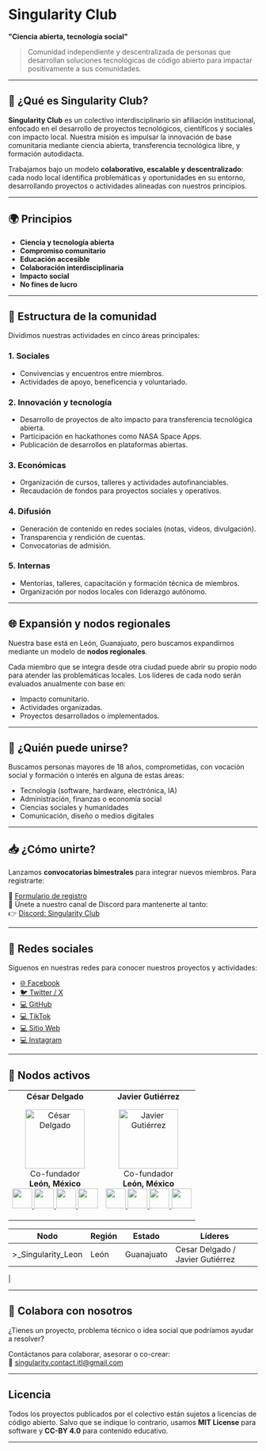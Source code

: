 
# Singularity Club

**"Ciencia abierta, tecnología social"**

> Comunidad independiente y descentralizada de personas que desarrollan soluciones tecnológicas de código abierto para impactar positivamente a sus comunidades.

---

## 📌 ¿Qué es Singularity Club?

**Singularity Club** es un colectivo interdisciplinario sin afiliación institucional, enfocado en el desarrollo de proyectos tecnológicos, científicos y sociales con impacto local. Nuestra misión es impulsar la innovación de base comunitaria mediante ciencia abierta, transferencia tecnológica libre, y formación autodidacta.

Trabajamos bajo un modelo **colaborativo, escalable y descentralizado**: cada nodo local identifica problemáticas y oportunidades en su entorno, desarrollando proyectos o actividades alineadas con nuestros principios.

---

## 🌍 Principios

- **Ciencia y tecnología abierta**
- **Compromiso comunitario**
- **Educación accesible**
- **Colaboración interdisciplinaria**
- **Impacto social**
- **No fines de lucro**

---

## 🔧 Estructura de la comunidad

Dividimos nuestras actividades en cinco áreas principales:

### 1. Sociales
- Convivencias y encuentros entre miembros.
- Actividades de apoyo, beneficencia y voluntariado.

### 2. Innovación y tecnología
- Desarrollo de proyectos de alto impacto para transferencia tecnológica abierta.
- Participación en hackathones como NASA Space Apps.
- Publicación de desarrollos en plataformas abiertas.

### 3. Económicas
- Organización de cursos, talleres y actividades autofinanciables.
- Recaudación de fondos para proyectos sociales y operativos.

### 4. Difusión
- Generación de contenido en redes sociales (notas, videos, divulgación).
- Transparencia y rendición de cuentas.
- Convocatorias de admisión.

### 5. Internas
- Mentorías, talleres, capacitación y formación técnica de miembros.
- Organización por nodos locales con liderazgo autónomo.

---

## 🌐 Expansión y nodos regionales

Nuestra base está en León, Guanajuato, pero buscamos expandirnos mediante un modelo de **nodos regionales**.

Cada miembro que se integra desde otra ciudad puede abrir su propio nodo para atender las problemáticas locales. Los líderes de cada nodo serán evaluados anualmente con base en:
- Impacto comunitario.
- Actividades organizadas.
- Proyectos desarrollados o implementados.

---

## 👤 ¿Quién puede unirse?

Buscamos personas mayores de 18 años, comprometidas, con vocación social y formación o interés en alguna de estas áreas:
- Tecnología (software, hardware, electrónica, IA)
- Administración, finanzas o economía social
- Ciencias sociales y humanidades
- Comunicación, diseño o medios digitales


---

## 📥 ¿Cómo unirte?

Lanzamos **convocatorias bimestrales** para integrar nuevos miembros. Para registrarte:

📌 [Formulario de registro](https://docs.google.com/forms/d/e/1FAIpQLSdrew1DlFwTqVp17hwkukH1UevBuHt9KiPYyY7ra_gAVfWBuQ/viewform)  
📢 Únete a nuestro canal de Discord para mantenerte al tanto:  
👉 [Discord: Singularity Club](https://discord.com/invite/dc2k9EaJ)

---

## 🔗 Redes sociales

Síguenos en nuestras redes para conocer nuestros proyectos y actividades:

- [🌐 Facebook](https://www.facebook.com/SingularityITL/)
- [🐦 Twitter / X](https://twitter.com/hub_singularity)
- [💻 GitHub](https://github.com/Singularity-MX)
- [💻 TikTok](https://github.com/Singularity-MX)
- [💻 Sitio Web](https://github.com/Singularity-MX)
- [💻 Instagram](https://www.instagram.com/singularity.open)
---

## 👥 Nodos activos

<table align="center">
  <tr align="center">
    <td>
      <strong>César Delgado</strong>
      <p>
        <img src="https://avatars.githubusercontent.com/u/112652221?v=4" height="120" alt="César Delgado">
        <br>Co-fundador
        <br><strong>León, México</strong>
        <br>
        <a href="https://github.com/cessdel">
          <img src="https://img.icons8.com/?size=100&id=12599&format=png&color=000000" width="40" />
        </a>
         <a href="https://www.instagram.com/cess.del/">
          <img src=https://img.icons8.com/?size=100&id=Xy10Jcu1L2Su&format=png&color=000000" width="40" />
        </a>
        <a href="https://www.linkedin.com/in/cesar-abraham-delgado-cardona-ba07b61a6">
          <img src="https://img.icons8.com/?size=100&id=13930&format=png&color=000000" width="40"/>
        </a>
        <a href="mailto:cesardelgadocardona@gmail.com">
          <img src="https://img.icons8.com/?size=100&id=P7UIlhbpWzZm&format=png&color=000000" width="40"/>
        </a>
      </p>
    </td>
    <td>
      <strong>Javier Gutiérrez</strong>
      <p>
        <img src="https://avatars.githubusercontent.com/u/50347332?v=4" height="120" alt="Javier Gutiérrez">
        <br>Co-fundador
        <br><strong>León, México</strong>
        <br>
        <a href="https://github.com/ReplacedSpace17">
          <img src="https://img.icons8.com/?size=100&id=12599&format=png&color=000000" width="40"/>
        </a>
         <a href="https://www.instagram.com/replacedspace17.py/">
          <img src="https://img.icons8.com/?size=100&id=Xy10Jcu1L2Su&format=png&color=000000" width="40" />
        </a>
        <a href="https://www.linkedin.com/in/replacedspace17/">
          <img src="https://img.icons8.com/?size=100&id=13930&format=png&color=000000" width="40"/>
        </a>
            <a href="mailto:replacedspace17@gmail.com">
          <img src="https://img.icons8.com/?size=100&id=P7UIlhbpWzZm&format=png&color=000000" width="40"/>
        </a>
      </p>
    </td>
  </tr>
</table>

|Nodo     |      Región                      |  Estado  | Líderes
|------------|--------------------------------------|----------|--------|
|    >_Singularity_Leon   |  León     |   Guanajuato   |  Cesar Delgado / Javier Gutiérrez  |
|


---

## 🤝 Colabora con nosotros

¿Tienes un proyecto, problema técnico o idea social que podríamos ayudar a resolver?

Contáctanos para colaborar, asesorar o co-crear:  
📩 singularity.contact.itl@gmail.com


---

## Licencia

Todos los proyectos publicados por el colectivo están sujetos a licencias de código abierto. Salvo que se indique lo contrario, usamos **MIT License** para software y **CC-BY 4.0** para contenido educativo.

---

